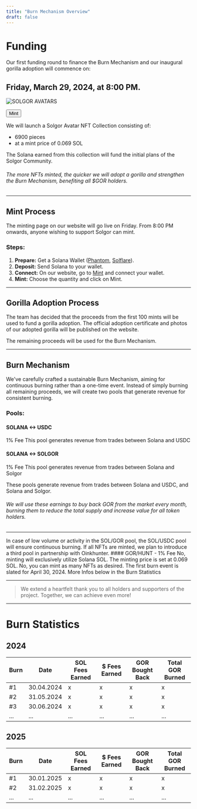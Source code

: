 ```yaml
---
title: "Burn Mechanism Overview"
draft: false
---
```


# Funding

Our first funding round to finance the Burn Mechanism and our inaugural gorilla adoption will commence on: 
## Friday, March 29, 2024, at 8:00 PM.

![SOLGOR AVATARS](/images/SOLGOR_AVATARS.gif)

<Button href="#" type="solid">Mint</Button>

We will launch a Solgor Avatar NFT Collection consisting of: 
- 6900 pieces 
- at a mint price of 0.069 SOL

The Solana earned from this collection will fund the initial plans of the Solgor Community. 
###### The more NFTs minted, the quicker we will adopt a gorilla and strengthen the Burn Mechanism, benefiting all $GOR holders.

---

## Mint Process

<Notice type="info">
The minting page on our website will go live on Friday. From 8:00 PM onwards, anyone wishing to support Solgor can mint.
</Notice>

### Steps:

1. **Prepare:** Get a Solana Wallet ([Phantom](https://phantom.app/), [Solflare](https://solflare.com/)).
2. **Deposit:** Send Solana to your wallet.
3. **Connect:** On our website, go to [Mint](https://solgor.app/) and connect your wallet.
4. **Mint:** Choose the quantity and click on Mint.

---

## Gorilla Adoption Process

The team has decided that the proceeds from the first 100 mints will be used to fund a gorilla adoption. 
The official adoption certificate and photos of our adopted gorilla will be published on the website.

The remaining proceeds will be used for the Burn Mechanism.

---

## Burn Mechanism

We've carefully crafted a sustainable Burn Mechanism, aiming for continuous burning rather than a one-time event. 
Instead of simply burning all remaining proceeds, we will create two pools that generate revenue for consistent burning.

### Pools:
<Tabs>

<Tab name="SOL/USDC">

#### SOLANA <-> USDC
1% Fee
This pool generates revenue from trades between Solana and USDC
</Tab>

<Tab name="SOL/GOR">

#### SOLANA <-> SOLGOR
1% Fee
This pool generates revenue from trades between Solana and Solgor
</Tab>

</Tabs>

These pools generate revenue from trades between Solana and USDC, and Solana and Solgor. 

###### We will use these earnings to buy back GOR from the market every month, burning them to reduce the total supply and increase value for all token holders.

---

<Accordion title="Why Two Pools?">
In case of low volume or activity in the SOL/GOR pool, the SOL/USDC pool will ensure continuous burning.
</Accordion>

<Accordion title="What if all NFTs get Minted?">
If all NFTs are minted, we plan to introduce a third pool in partnership with Oinkhunter.
#### GOR/HUNT
- 1% Fee
</Accordion>

<Accordion title="Is purchasing GOR required for NFT minting?">
No, minting will exclusively utilize Solana SOL.
</Accordion>

<Accordion title="What is the minting price?">
The minting price is set at 0.069 SOL.
</Accordion>

<Accordion title="Is there a limit to the number of NFTs I can mint?">
No, you can mint as many NFTs as desired.
</Accordion>

<Accordion title="When is the first burn scheduled?">
The first burn event is slated for April 30, 2024.
More Infos below in the Burn Statistics
</Accordion>

---

> We extend a heartfelt thank you to all holders and supporters of the project. Together, we can achieve even more!

---

# Burn Statistics

## 2024

| Burn | Date       | SOL Fees Earned | $ Fees Earned | GOR Bought Back | Total GOR Burned |
|------|------------|-----------------|---------------|-----------------|------------------|
| #1   | 30.04.2024 | x               | x             | x               | x                |
| #2   | 31.05.2024 | x               | x             | x               | x                |
| #3   | 30.06.2024 | x               | x             | x               | x                |
| ...  | ...        | ...             | ...           | ...             | ...              |

## 2025

| Burn | Date       | SOL Fees Earned | $ Fees Earned | GOR Bought Back | Total GOR Burned |
|------|------------|-----------------|---------------|-----------------|------------------|
| #1   | 30.01.2025 | x               | x             | x               | x                |
| #2   | 31.02.2025 | x               | x             | x               | x                |
| ...  | ...        | ...             | ...           | ...             | ...              |
